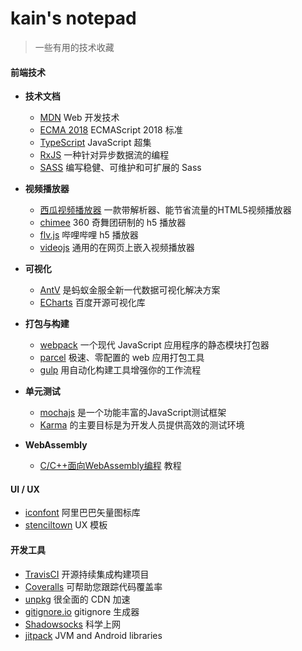 # kain's notepad

> 一些有用的技术收藏

#### 前端技术

- **技术文档**
  - [MDN](https://developer.mozilla.org/zh-CN/docs/Web) Web 开发技术
  - [ECMA 2018](https://ecma262.docschina.org/) ECMAScript 2018 标准
  - [TypeScript](https://www.typescriptlang.org/) JavaScript 超集
  - [RxJS](https://rxjs.dev/) 一种针对异步数据流的编程
  - [SASS](https://sass-guidelin.es/zh/) 编写稳健、可维护和可扩展的 Sass

- **视频播放器**
  - [西瓜视频播放器](https://h5player.bytedance.com/) 一款带解析器、能节省流量的HTML5视频播放器
  - [chimee](http://chimee.org/) 360 奇舞团研制的 h5 播放器
  - [flv.js](https://github.com/Bilibili/flv.js) 哔哩哔哩 h5 播放器
  - [videojs](https://videojs.com/) 通用的在网页上嵌入视频播放器

- **可视化**
  - [AntV](https://antv.alipay.com/zh-cn/index.html) 是蚂蚁金服全新一代数据可视化解决方案
  - [ECharts](https://echarts.baidu.com/) 百度开源可视化库

- **打包与构建**
  - [webpack](https://www.webpackjs.com/) 一个现代 JavaScript 应用程序的静态模块打包器
  - [parcel](https://www.parceljs.cn/) 极速、零配置的 web 应用打包工具
  - [gulp](https://gulpjs.com/) 用自动化构建工具增强你的工作流程

- **单元测试**
  - [mochajs](https://mochajs.org/) 是一个功能丰富的JavaScript测试框架
  - [Karma](http://karma-runner.github.io/latest/index.html) 的主要目标是为开发人员提供高效的测试环境

- **WebAssembly**
  - [C/C++面向WebAssembly编程](https://3dgen.cn/cppwasm-book/) 教程


#### UI / UX

- [iconfont](https://www.iconfont.cn) 阿里巴巴矢量图标库
- [stenciltown](https://stenciltown.omnigroup.com/categories/ui-ux/) UX 模板

#### 开发工具

- [TravisCI](https://travis-ci.org/) 开源持续集成构建项目
- [Coveralls](https://coveralls.io/) 可帮助您跟踪代码覆盖率
- [unpkg](https://unpkg.com/#/) 很全面的 CDN 加速
- [gitignore.io](https://www.gitignore.io/) gitignore 生成器
- [Shadowsocks](https://shadowsocks.org) 科学上网
- [jitpack](https://jitpack.io/) JVM and Android libraries